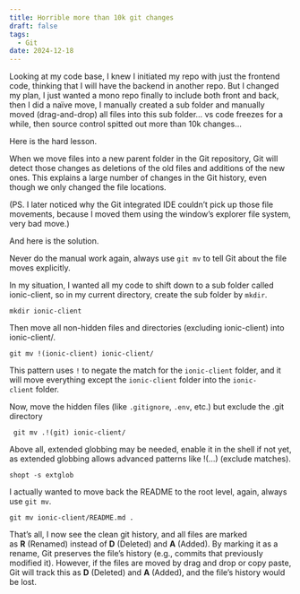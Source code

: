 ```yaml
---
title: Horrible more than 10k git changes
draft: false
tags:
  - Git
date: 2024-12-18
---
```

Looking at my code base, I knew I initiated my repo with just the frontend code, thinking that I will have the backend in another repo. But I changed my plan, I just wanted a mono repo finally to include both front and back, then I did a naïve move, I manually created a sub folder and manually moved (drag-and-drop) all files into this sub folder… vs code freezes for a while, then source control spitted out more than 10k changes…

Here is the hard lesson.

When we move files into a new parent folder in the Git repository, Git will detect those changes as deletions of the old files and additions of the new ones. This explains a large number of changes in the Git history, even though we only changed the file locations.

(PS. I later noticed why the Git integrated IDE couldn’t pick up those file movements, because I moved them using the window’s explorer file system, very bad move.)

And here is the solution.

Never do the manual work again, always use `git mv` to tell Git about the file moves explicitly.

In my situation, I wanted all my code to shift down to a sub folder called ionic-client, so in my current directory, create the sub folder by `mkdir`.

```shell
mkdir ionic-client
```

Then move all non-hidden files and directories (excluding ionic-client) into ionic-client/.

```shell
git mv !(ionic-client) ionic-client/
```

This pattern uses `!` to negate the match for the `ionic-client` folder, and it will move everything except the `ionic-client` folder into the `ionic-client` folder.

Now, move the hidden files (like `.gitignore`, `.env`, etc.) but exclude the .git directory

```shell
 git mv .!(git) ionic-client/
```

Above all, extended globbing may be needed, enable it in the shell if not yet, as extended globbing allows advanced patterns like !(...) (exclude matches).

```shell
shopt -s extglob
```

I actually wanted to move back the README to the root level, again, always use `git mv`.

```shell
git mv ionic-client/README.md .
```

That’s all, I now see the clean git history, and all files are marked as **R** (Renamed) instead of **D** (Deleted) and **A** (Added). By marking it as a rename, Git preserves the file’s history (e.g., commits that previously modified it). However, if the files are moved by drag and drop or copy paste, Git will track this as **D** (Deleted) and **A** (Added), and the file’s history would be lost.